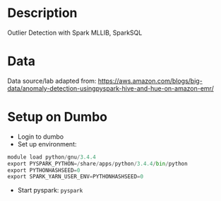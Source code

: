 # Description
Outlier Detection with Spark MLLIB, SparkSQL

# Data
Data source/lab adapted from: https://aws.amazon.com/blogs/big-data/anomaly-detection-usingpyspark-hive-and-hue-on-amazon-emr/

# Setup on Dumbo
- Login to dumbo
- Set up environment:
```python
module load python/gnu/3.4.4
export PYSPARK_PYTHON=/share/apps/python/3.4.4/bin/python
export PYTHONHASHSEED=0
export SPARK_YARN_USER_ENV=PYTHONHASHSEED=0
```
- Start pyspark:
`pyspark`
